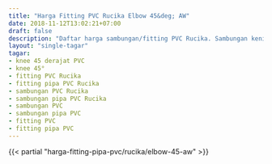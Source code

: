 ```yaml
---
title: "Harga Fitting PVC Rucika Elbow 45&deg; AW"
date: 2018-11-12T13:02:21+07:00
draft: false
description: "Daftar harga sambungan/fitting PVC Rucika. Sambungan keni atau elbow 45 derajat untuk lekukan jalur air."
layout: "single-tagar"
tagar:
- knee 45 derajat PVC
- knee 45°
- fitting PVC Rucika
- fitting pipa PVC Rucika
- sambungan PVC Rucika
- sambungan pipa PVC Rucika
- sambungan PVC
- sambungan pipa PVC
- fitting PVC
- fitting pipa PVC
---
```


{{< partial "harga-fitting-pipa-pvc/rucika/elbow-45-aw" >}}